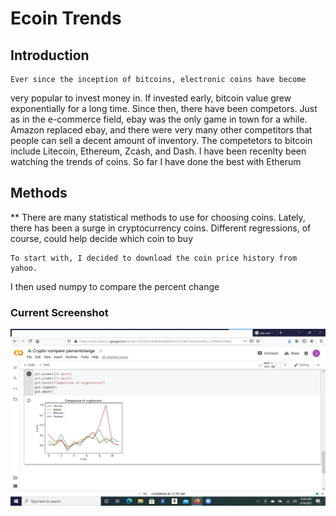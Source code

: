 # Ecoin Trends
 
## Introduction
    Ever since the inception of bitcoins, electronic coins have become
very popular to invest money in.  If invested early, bitcoin value grew
exponentially for a long time.  Since then, there have been competors.
Just as in the e-commerce field, ebay was the only game in town for a
while.  Amazon replaced ebay, and there were very many other competitors
that people can sell a decent amount of inventory.  The competetors to
bitcoin include Litecoin, Ethereum, Zcash, and Dash.  I have been recenlty
been watching the trends of coins.  So far I have done the best with Etherum

## Methods
**
    There are many statistical methods to use for choosing coins.  Lately,
there has been a surge in cryptocurrency coins.  Different regressions, of
course, could help decide which coin to buy

    To start with, I decided to download the coin price history from yahoo.
I then used numpy to compare the percent change




### Current Screenshot

![picture](screenshots/april2021comparison.jpg)





















